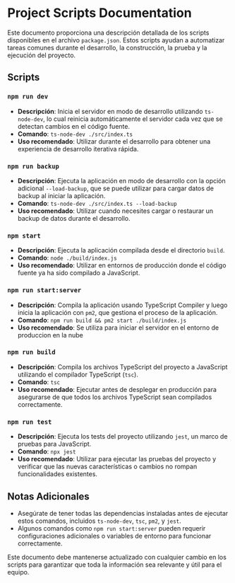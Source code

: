 # Project Scripts Documentation

Este documento proporciona una descripción detallada de los scripts disponibles en el archivo `package.json`. Estos scripts ayudan a automatizar tareas comunes durante el desarrollo, la construcción, la prueba y la ejecución del proyecto.

## Scripts

### `npm run dev`

- **Descripción**: Inicia el servidor en modo de desarrollo utilizando `ts-node-dev`, lo cual reinicia automáticamente el servidor cada vez que se detectan cambios en el código fuente.
- **Comando**: `ts-node-dev ./src/index.ts`
- **Uso recomendado**: Utilizar durante el desarrollo para obtener una experiencia de desarrollo iterativa rápida.

### `npm run backup`

- **Descripción**: Ejecuta la aplicación en modo de desarrollo con la opción adicional `--load-backup`, que se puede utilizar para cargar datos de backup al iniciar la aplicación.
- **Comando**: `ts-node-dev ./src/index.ts --load-backup`
- **Uso recomendado**: Utilizar cuando necesites cargar o restaurar un backup de datos durante el desarrollo.

### `npm start`

- **Descripción**: Ejecuta la aplicación compilada desde el directorio `build`.
- **Comando**: `node ./build/index.js`
- **Uso recomendado**: Utilizar en entornos de producción donde el código fuente ya ha sido compilado a JavaScript.

### `npm run start:server`

- **Descripción**: Compila la aplicación usando TypeScript Compiler y luego inicia la aplicación con `pm2`, que gestiona el proceso de la aplicación.
- **Comando**: `npm run build && pm2 start ./build/index.js`
- **Uso recomendado**: Se utiliza para iniciar el servidor en el entorno de produccion en la nube

### `npm run build`

- **Descripción**: Compila los archivos TypeScript del proyecto a JavaScript utilizando el compilador TypeScript (`tsc`).
- **Comando**: `tsc`
- **Uso recomendado**: Ejecutar antes de desplegar en producción para asegurarse de que todos los archivos TypeScript sean compilados correctamente.

### `npm run test`

- **Descripción**: Ejecuta los tests del proyecto utilizando `jest`, un marco de pruebas para JavaScript.
- **Comando**: `npx jest`
- **Uso recomendado**: Utilizar para ejecutar las pruebas del proyecto y verificar que las nuevas características o cambios no rompan funcionalidades existentes.

## Notas Adicionales

- Asegúrate de tener todas las dependencias instaladas antes de ejecutar estos comandos, incluidos `ts-node-dev`, `tsc`, `pm2`, y `jest`.
- Algunos comandos como `npm run start:server` pueden requerir configuraciones adicionales o variables de entorno para funcionar correctamente.

Este documento debe mantenerse actualizado con cualquier cambio en los scripts para garantizar que toda la información sea relevante y útil para el equipo.
